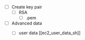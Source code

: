 - [ ] Create key pair
	- [ ] RSA
		- [ ] .pem
- [ ] Advanced data
	- [ ] user data [[ec2_user_data_sh]]



